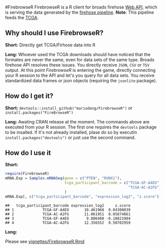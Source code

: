 #FirebrowseR
FirebrowseR is a R client for broads firehose [Web API](http://firebrowse.org/api-docs/), which is serving the data generated by the [firehose pipeline](http://firebrowse.org/). __Note__: This pipeline feeds the [TCGA](https://tcga-data.nci.nih.gov/tcga/).

## Why should I use FirebrowseR?
__Short:__ Directly get TCGA/Firhose data into R

__Long:__ Whoever used the TCGA downloads should have noticed that the formates are never the same, even for data sets of the same type. Broads firehose API resolves these issues. You directly receive `JSON`, `CSV` or `TSV` output. At this point _FirebrowseR_ is entering the game, directly connecting your R session to the API and let's you query for all data sets. You receive standardized data frames or json objects (requiring the `jsonlite` package). 

## How do I get it?
__Short:__ `devtools::install_github("mariodeng/FirebrowseR")` or `install.packages("FireBrowseR")`

__Long:__ Awating CRAN release at the moment. The commands above are executed from your R session. The first one requires the `devtools` package to be insalled. If it's not already installed, plase do so by executin `install.packages("devtools")` or just use the second command.

## How do I use it
__Short:__

```r
require(FirebrowseR)
mRNA.Exp = Samples.mRNASeq(gene = c("PTEN", "RUNX1"),
                           tcga_participant_barcode = c("TCGA-GF-A4EO",
                                                        "TCGA-AC-A2FG")
                           )
mRNA.Exp[, c("tcga_participant_barcode", "expression_log2", "z.score")]
```

```
##   tcga_participant_barcode expression_log2     z.score
## 1             TCGA-GF-A4EO       10.461968  0.04308039
## 2             TCGA-AC-A2FG       11.061951  0.05874861
## 3             TCGA-GF-A4EO        9.886488 -0.18821984
## 4             TCGA-AC-A2FG       12.356552  0.50702959
```
__Long:__

Please see [vignettes/FirebrowseR.Rmd](https://github.com/mariodeng/FirebrowseR/blob/master/vignettes/FirebrowseR.Rmd)
